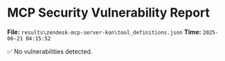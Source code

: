 # MCP Security Vulnerability Report
**File:** `results\zendesk-mcp-server-kon\tool_definitions.json`
**Time:** `2025-06-21 04:15:52`

✅ No vulnerabilities detected.
